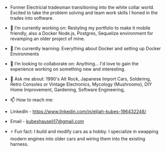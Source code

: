 - Former Electricial tradesman transitioning into the white collar world. Excited to take the problem solving and team work skills I honed in the trades into software.

- 🔭 I’m currently working on:
Restyling my portfolio to make it mobile friendly, also a Docker Node.js, Postgres, Sequelize environment for revamping an older project of mine.

- 🌱 I’m currently learning:
Everything about Docker and setting up Docker Environments

- 👯 I’m looking to collaborate on:
Anything... I'd love to gain the experience working on something new and interesting.

- 💬 Ask me about:
1990's Alt Rock, Japanese Import Cars, Soldering, Retro Consoles or Vintage Electronics, Mycology (Mushrooms), DIY Home Improvement, Gardening, Software Engineering,

- 📫 How to reach me: 
- LinkedIn - https://www.linkedin.com/in/elijah-kubes-196432248/
- Email - kubeshauseli17@gmail.com

- ⚡ Fun fact: I build and modify cars as a hobby. I specialize in swapping modern engines into older cars and wiring them into the existing harness.

